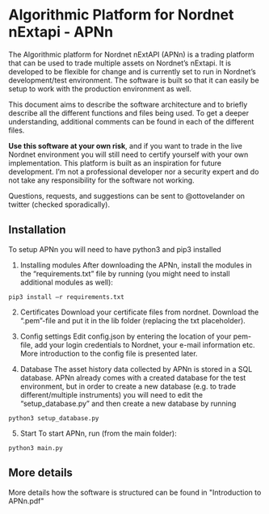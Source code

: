 # Algorithmic Platform for Nordnet nExtapi - APNn

The Algorithmic platform for Nordnet nExtAPI (APNn) is a trading platform that can be used to trade multiple assets on Nordnet’s nExtapi. It is developed to be flexible for change and is currently set to run in Nordnet’s development/test environment. The software is built so that it can easily be setup to work with the production environment as well.

This document aims to describe the software architecture and to briefly describe all the different functions and files being used. To get a deeper understanding, additional comments can be found in each of the different files.

**Use this software at your own risk**, and if you want to trade in the live Nordnet environment you will still need to certify yourself with your own implementation. This platform is built as an inspiration for future development. I’m not a professional developer nor a security expert and do not take any responsibility for the software not working.

Questions, requests, and suggestions can be sent to @ottovelander on twitter (checked sporadically).

## Installation

To setup APNn you will need to have python3 and pip3 installed

1. Installing modules
After downloading the APNn, install the modules in the “requirements.txt” file by running (you might need to install additional modules as well):
```
pip3 install –r requirements.txt
```

2. Certificates
Download your certificate files from nordnet. Download the “.pem”-file and put it in the lib folder (replacing the txt placeholder).

3. Config settings
Edit config.json by entering the location of your pem-file, add your login credentials to Nordnet, your e-mail information etc. More introduction to the config file is presented later.

4. Database
The asset history data collected by APNn is stored in a SQL database. APNn already comes with a created database for the test environment, but in order to create a new database (e.g. to trade different/multiple instruments) you will need to edit the “setup_database.py” and then create a new database by running
```
python3 setup_database.py
```

5. Start
To start APNn, run (from the main folder):
```
python3 main.py
```

## More details
More details how the software is structured can be found in "Introduction to APNn.pdf"
